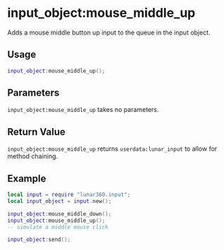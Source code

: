 # input_object:mouse_middle_up

Adds a mouse middle button up input to the queue in the input object.

## Usage

```lua
input_object:mouse_middle_up();
```

## Parameters

`input_object:mouse_middle_up` takes no parameters.

## Return Value

`input_object:mouse_middle_up` returns `userdata:lunar_input` to allow for method chaining.

## Example

```lua
local input = require "lunar360.input";
local input_object = input.new();

input_object:mouse_middle_down();
input_object:mouse_middle_up();
-- simulate a middle mouse click

input_object:send();
```